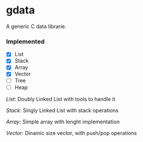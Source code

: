 # gdata
A generic C data librarie.

### Implemented
- [x] List
- [x] Stack 
- [x] Array
- [x] Vector
- [ ] Tree
- [ ] Heap

_List_: Doubly Linked List with tools to handle it

_Stack_: Singly Linked List with stack operations

_Array_: Simple array with lenght implementation

_Vector_: Dinamic size vector, with push/pop operations
